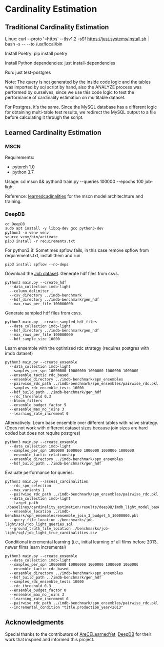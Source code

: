 # Cardinality Estimation

## Traditional Cardinality Estimation

Linux: curl --proto '=https' --tlsv1.2 -sSf https://just.systems/install.sh | bash -s -- --to /usr/local/bin

Install Poetry: pip install poetry

Install Python dependencies: just install-dependencies

Run: just test-postgres

Note: The query is not generated by the inside code logic and the tables was imported by sql script by hand, also the ANALYZE process was performed by ourselves, since we use this code logic to test the performance of cardinality estimation on multitable dataset.

For Postgres, it's the same. Since the MySQL database has a different logic for obtaining multi-table test results, we redirect the MySQL output to a file before calculating it through the script.

## Learned Cardinality Estimation

### MSCN
Requirements:
- pytorch 1.0
- python 3.7

Usage:
cd mscn && python3 train.py --queries 100000 --epochs 100 job-light

Reference:
[learnedcadinalities](https://github.com/andreaskipf/learnedcardinalities) for the mscn model architechture and training.

### DeepDB

```shell
cd DeepDB
sudo apt install -y libpq-dev gcc python3-dev
python3 -m venv venv
source venv/bin/activate
pip3 install -r requirements.txt
```

For python3.8: Sometimes spflow fails, in this case remove spflow from requirements.txt, install them and run
```shell
pip3 install spflow --no-deps
```

Download the [Job dataset](http://homepages.cwi.nl/~boncz/job/imdb.tgz).
Generate hdf files from csvs.
```
python3 main.py --create_hdf
  --data_collection imdb-light
  --column_delimiter ,
  --csv_directory ../imdb-benchmark
  --hdf_directory ../imdb-benchmark/gen_hdf
  --max_rows_per_file 100000000
```

Generate sampled hdf files from csvs.
```
python3 main.py --create_sampled_hdf_files
  --data_collection imdb-light
  --hdf_directory ../imdb-benchmark/gen_hdf
  --max_rows_per_file 100000000
  --hdf_sample_size 10000
```

Learn ensemble with the optimized rdc strategy (requires postgres with imdb dataset)
```
python3 main.py --create_ensemble
  --data_collection imdb-light
  --samples_per_spn 10000000 10000000 1000000 1000000 1000000
  --ensemble_tactic rdc_based
  --ensemble_directory ../imdb-benchmark/spn_ensembles
  --pairwise_rdc_path ../imdb-benchmark/spn_ensembles/pairwise_rdc.pkl
  --samples_rdc_ensemble_tests 10000
  --hdf_build_path ../imdb-benchmark/gen_hdf
  --rdc_threshold 0.3
  --bloom_filters
  --ensemble_budget_factor 5
  --ensemble_max_no_joins 3
  --learning_rate_increment 0
```

Alternatively: Learn base ensemble over different tables with naive strategy. 
(Does not work with different dataset sizes because join sizes are hard coded but does not require postgres)
```
python3 main.py --create_ensemble
  --data_collection imdb-light
  --samples_per_spn 1000000 1000000 1000000 1000000 1000000
  --ensemble_tactic relationship
  --ensemble_directory ../imdb-benchmark/spn_ensembles
  --hdf_build_path ../imdb-benchmark/gen_hdf
```

Evaluate performance for queries.
```
python3 main.py --assess_cardinalities
  --rdc_spn_selection
  --max_variants 1
  --pairwise_rdc_path ../imdb-benchmark/spn_ensembles/pairwise_rdc.pkl
  --data_collection imdb-light
  --target_path ./baselines/cardinality_estimation/results/deepDB/imdb_light_model_based_budget_5.csv
  --ensemble_location ../imdb-benchmark/spn_ensembles/ensemble_join_3_budget_5_10000000.pkl
  --query_file_location ./benchmarks/job-light/sql/job_light_queries.sql
  --ground_truth_file_location ./benchmarks/job-light/sql/job_light_true_cardinalities.csv
```

Conditional incremental learning (i.e., initial learning of all films before 2013, newer films learn incremental)
```
python3 main.py --create_ensemble
  --data_collection imdb-light
  --samples_per_spn 10000000 10000000 1000000 1000000 1000000
  --ensemble_tactic rdc_based
  --ensemble_directory ../imdb-benchmark/spn_ensembles
  --hdf_build_path ../imdb-benchmark/gen_hdf
  --samples_rdc_ensemble_tests 10000
  --rdc_threshold 0.3
  --ensemble_budget_factor 0
  --ensemble_max_no_joins 3
  --learning_rate_increment 0
  --pairwise_rdc_path ../imdb-benchmark/spn_ensembles/pairwise_rdc.pkl
  --incremental_condition "title.production_year<2013"
```

## Acknowledgments

Special thanks to the contributors of [AreCELearnedYet](https://github.com/sfu-db/AreCELearnedYet), [DeepDB](https://github.com/DataManagementLab/deepdb-public) for their work that inspired and informed this project.